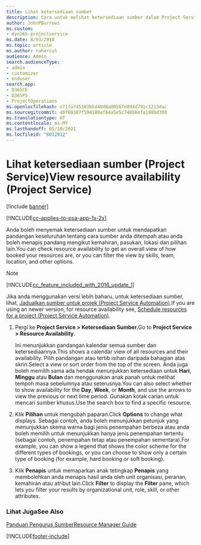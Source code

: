 ```yaml
---
title: Lihat ketersediaan sumber
description: Cara untuk melihat ketersediaan sumber dalam Project Service
author: JohnPBurrows
ms.custom:
- dyn365-projectservice
ms.date: 8/03/2018
ms.topic: article
ms.author: ruhercul
audience: Admin
search.audienceType:
- admin
- customizer
- enduser
search.app:
- D365CE
- D365PS
- ProjectOperations
ms.openlocfilehash: e71fa745103b5d40d8a0056fe894d791c1213dac
ms.sourcegitcommit: 40f68387f594180af64a5e5c748b6efa188bd300
ms.translationtype: HT
ms.contentlocale: ms-MY
ms.lasthandoff: 05/10/2021
ms.locfileid: "6012912"
---
```

# <a name="view-resource-availability-project-service"></a><span data-ttu-id="282e1-103">Lihat ketersediaan sumber (Project Service)</span><span class="sxs-lookup"><span data-stu-id="282e1-103">View resource availability (Project Service)</span></span>

[!include [banner](../includes/psa-now-project-operations.md)]

[!INCLUDE[cc-applies-to-psa-app-1x-2x](../includes/cc-applies-to-psa-app-1x-2x.md)]

<span data-ttu-id="282e1-104">Anda boleh menyemak ketersediaan sumber untuk mendapatkan pandangan keseluruhan tentang cara sumber anda ditempah atau anda boleh menapis pandang mengikut kemahiran, pasukan, lokasi dan pilihan lain.</span><span class="sxs-lookup"><span data-stu-id="282e1-104">You can check resource availability to get an overall view of how booked your resources are, or you can filter the view by skills, team, location, and other options.</span></span>  
  
> [!NOTE]
> [!INCLUDE[cc_feature_included_with_2016_update_1](../includes/cc-feature-included-with-2016-update-1.md)]  
> 
>  <span data-ttu-id="282e1-105">Jika anda menggunakan versi lebih baharu, untuk ketersediaan sumber, lihat, [Jadualkan sumber untuk projek (Project Service Automation)](../psa/schedule-resources-project.md).</span><span class="sxs-lookup"><span data-stu-id="282e1-105">If you are using an newer version, for resource availability see, [Schedule resources for a project (Project Service Automation)](../psa/schedule-resources-project.md).</span></span>  

1. <span data-ttu-id="282e1-106">Pergi ke **Project Service > Ketersediaan Sumber.**</span><span class="sxs-lookup"><span data-stu-id="282e1-106">Go to **Project Service > Resource Availability**.</span></span>  

    <span data-ttu-id="282e1-107">Ini menunjukkan pandangan kalendar semua sumber dan ketersediaannya.</span><span class="sxs-lookup"><span data-stu-id="282e1-107">This shows a calendar view of all resources and their availability.</span></span> <span data-ttu-id="282e1-108">Pilih pandangan atau tertib isihan daripada bahagian atas skrin.</span><span class="sxs-lookup"><span data-stu-id="282e1-108">Select a view or sort order from the top of the screen.</span></span> <span data-ttu-id="282e1-109">Anda juga boleh memilih sama ada hendak menunjukkan ketersediaan untuk **Hari**, **Minggu** atau **Bulan** dan menggunakan anak panah untuk melihat tempoh masa sebelumnya atau seterusnya.</span><span class="sxs-lookup"><span data-stu-id="282e1-109">You can also select whether to show availability for the **Day**, **Week**, or **Month**, and use the arrows to view the previous or next time period.</span></span> <span data-ttu-id="282e1-110">Gunakan kotak carian untuk mencari sumber khusus.</span><span class="sxs-lookup"><span data-stu-id="282e1-110">Use the search box to find a specific resource.</span></span>  

2. <span data-ttu-id="282e1-111">Klik **Pilihan** untuk mengubah paparan.</span><span class="sxs-lookup"><span data-stu-id="282e1-111">Click **Options** to change what displays.</span></span> <span data-ttu-id="282e1-112">Sebagai contoh, anda boleh menunjukkan petunjuk yang menunjukkan skema warna bagi jenis penempahan berbeza atau anda boleh memilih untuk menunjukkan hanya jenis penempahan tertentu (sebagai contoh, penempahan tetap atau penempahan sementara).</span><span class="sxs-lookup"><span data-stu-id="282e1-112">For example, you can show a legend that shows the color scheme for the different types of bookings, or you can choose to show only a certain type of booking (for example, hard booking or soft booking).</span></span>  

3. <span data-ttu-id="282e1-113">Klik **Penapis** untuk memaparkan anak tetingkap **Penapis** yang membolehkan anda menapis hasil anda oleh unit organisasi, peranan, kemahiran atau atribut lain.</span><span class="sxs-lookup"><span data-stu-id="282e1-113">Click **Filter** to display the **Filter** pane, which lets you filter your results by organizational unit, role, skill, or other attributes.</span></span>  

### <a name="see-also"></a><span data-ttu-id="282e1-114">Lihat Juga</span><span class="sxs-lookup"><span data-stu-id="282e1-114">See Also</span></span>  
 [<span data-ttu-id="282e1-115">Panduan Pengurus Sumber</span><span class="sxs-lookup"><span data-stu-id="282e1-115">Resource Manager Guide</span></span>](../psa/resource-manager-guide.md)


[!INCLUDE[footer-include](../includes/footer-banner.md)]